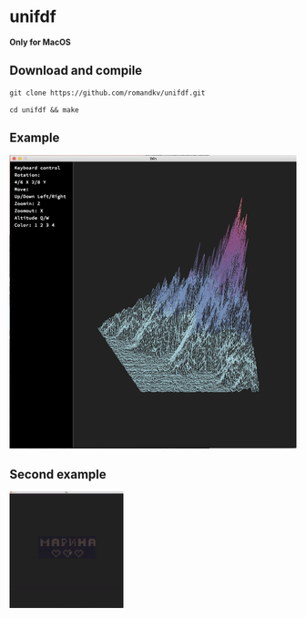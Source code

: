 # unifdf

<b>Only for MacOS</b>

## Download and compile
```
git clone https://github.com/romandkv/unifdf.git
```
```
cd unifdf && make
```
## Example
<img src="images/fdf.png">

## Second example
<img src = "images/fdfgif.gif" width="200px">

